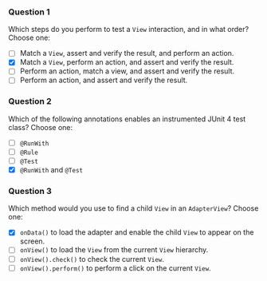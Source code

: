 ### Question 1
Which steps do you perform to test a `View` interaction, and in what order? Choose one:
- [ ] Match a `View`, assert and verify the result, and perform an action.
- [x] Match a `View`, perform an action, and assert and verify the result.
- [ ] Perform an action, match a view, and assert and verify the result.
- [ ] Perform an action, and assert and verify the result.

### Question 2
Which of the following annotations enables an instrumented JUnit 4 test class? Choose one:
- [ ] `@RunWith`
- [ ] `@Rule`
- [ ] `@Test`
- [x] `@RunWith` and `@Test`

### Question 3
Which method would you use to find a child `View` in an `AdapterView`? Choose one:
- [x] `onData()` to load the adapter and enable the child `View` to appear on the screen.
- [ ] `onView()` to load the `View` from the current `View` hierarchy.
- [ ] `onView().check()` to check the current `View`.
- [ ] `onView().perform()` to perform a click on the current `View`.
